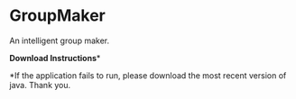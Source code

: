 # GroupMaker
An intelligent group maker.

**Download Instructions***


*If the application fails to run, please download the most recent version of java. Thank you.
